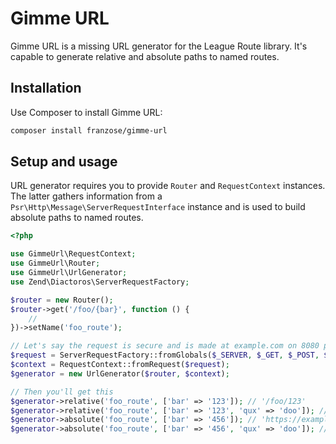 # Gimme URL
Gimme URL is a missing URL generator for the League Route library. It's capable to generate relative and absolute paths to named routes.

## Installation
Use Composer to install Gimme URL:

```bash
composer install franzose/gimme-url
```

## Setup and usage

URL generator requires you to provide `Router` and `RequestContext` instances. The latter gathers information from a `Psr\Http\Message\ServerRequestInterface` instance and is used to build absolute paths to named routes.

```php
<?php

use GimmeUrl\RequestContext;
use GimmeUrl\Router;
use GimmeUrl\UrlGenerator;
use Zend\Diactoros\ServerRequestFactory;

$router = new Router();
$router->get('/foo/{bar}', function () {
    //
})->setName('foo_route');

// Let's say the request is secure and is made at example.com on 8080 port
$request = ServerRequestFactory::fromGlobals($_SERVER, $_GET, $_POST, $_COOKIE, $_FILES);
$context = RequestContext::fromRequest($request);
$generator = new UrlGenerator($router, $context);

// Then you'll get this
$generator->relative('foo_route', ['bar' => '123']); // '/foo/123'
$generator->relative('foo_route', ['bar' => '123', 'qux' => 'doo']); // '/foo/123?qux=doo'
$generator->absolute('foo_route', ['bar' => '456']); // 'https://example.com:8080/foo/456'
$generator->absolute('foo_route', ['bar' => '456', 'qux' => 'doo']); // 'https://example.com:8080/foo/456?qux=doo'
```

